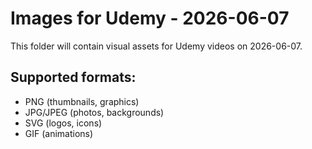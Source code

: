 # Images for Udemy - 2026-06-07

This folder will contain visual assets for Udemy videos on 2026-06-07.

## Supported formats:
- PNG (thumbnails, graphics)
- JPG/JPEG (photos, backgrounds)
- SVG (logos, icons)
- GIF (animations)
